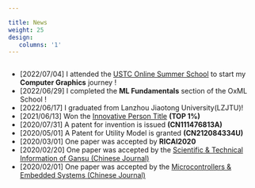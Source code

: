```yaml
---

title: News
weight: 25
design:
   columns: '1'
---
```

<div style="overflow-y: auto; max-height:300px; ">
		  <ul>
			  <li>
					[2022/07/04]  I attended the <a href="http://staff.ustc.edu.cn/~renjiec/SummerSchool_2022/index.html">USTC Online Summer School</a> to start my <span style="font-weight: bold;">Computer Graphics</span> journey !
			  </li>
			  <li>
					[2022/06/29]  I completed the <span style="font-weight: bold;">ML Fundamentals</span> section of the OxML School !
			  </li>
			  <li>
			  		[2022/06/17]  I graduated from Lanzhou Jiaotong University(LZJTU)!
			  </li>
			  <li>
			  		[2021/06/13]  Won the <a href="https://tuanwei.lzjtu.edu.cn/info/1043/2997.htm">Innovative Person Title</a> <span style="font-weight: bold;">(TOP 1%)</span>
			  </li>
			  <li>
			  		[2020/07/31]  A patent for invention is issued <span style="font-weight: bold;">(CN111476813A)</span>
			  </li>
			  <li>
			  		[2020/05/01]  A Patent for Utility Model is granted <span style="font-weight: bold;">(CN212084334U)</span>
			  </li>
			  <li>
			  		[2020/03/01]  One paper was accepted by <span style="font-weight: bold;">RICAI2020</span>
			  </li>
			  <li>
			  		[2020/02/20]  One paper was accepted by the <a href="https://navi.cnki.net/knavi/journals/LZKQ/detail">Scientific & Technical Information of Gansu (Chinese Journal) </a>
			  </li>
			  <li>
			  		[2020/02/01]  One paper was accepted by the <a href="https://navi.cnki.net/knavi/journals/DPJY/detail">Microcontrollers & Embedded Systems (Chinese Journal) </a>
			  </li>
		  </ul>
</div>



